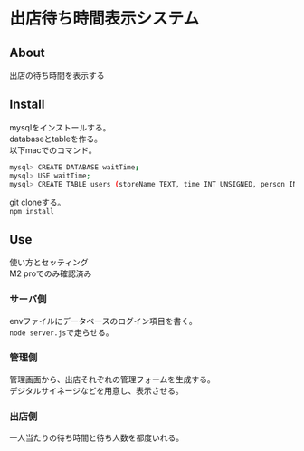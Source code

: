 # 出店待ち時間表示システム
## About
出店の待ち時間を表示する

## Install
mysqlをインストールする。  
databaseとtableを作る。  
以下macでのコマンド。  
```sh
mysql> CREATE DATABASE waitTime;
mysql> USE waitTime;
mysql> CREATE TABLE users (storeName TEXT, time INT UNSIGNED, person INT UNSIGNED, total INT UNSIGNED, url TEXT, sellStatus TEXT);
```  
git cloneする。  
``npm install``

## Use
使い方とセッティング  
M2 proでのみ確認済み
### サーバ側
envファイルにデータベースのログイン項目を書く。  
``node server.js``で走らせる。
### 管理側
管理画面から、出店それぞれの管理フォームを生成する。  
デジタルサイネージなどを用意し、表示させる。
### 出店側
一人当たりの待ち時間と待ち人数を都度いれる。

